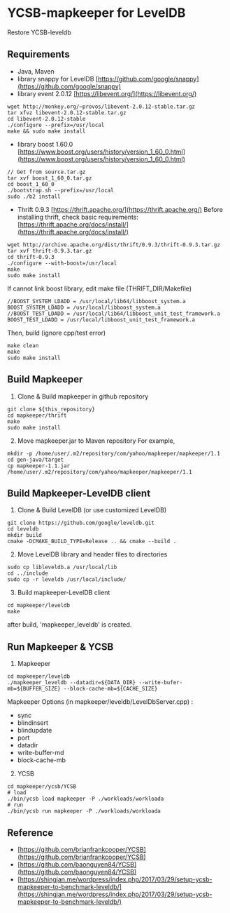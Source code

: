 # YCSB-mapkeeper for LevelDB
Restore YCSB-leveldb

## Requirements
- Java, Maven
- library snappy for LevelDB [https://github.com/google/snappy](https://github.com/google/snappy)
- library event 2.0.12 [https://libevent.org/](https://libevent.org/) 
```
wget http://monkey.org/~provos/libevent-2.0.12-stable.tar.gz
tar xfvz libevent-2.0.12-stable.tar.gz
cd libevent-2.0.12-stable
./configure --prefix=/usr/local
make && sudo make install
```

- library boost 1.60.0 [https://www.boost.org/users/history/version_1_60_0.html](https://www.boost.org/users/history/version_1_60_0.html)
```
// Get from source.tar.gz
tar xvf boost_1_60_0.tar.gz
cd boost_1_60_0
./bootstrap.sh --prefix=/usr/local
sudo ./b2 install
```
- Thrift 0.9.3 [https://thrift.apache.org/](https://thrift.apache.org/)
Before installing thrift, check basic requirements: [https://thrift.apache.org/docs/install/](https://thrift.apache.org/docs/install/)
```
wget http://archive.apache.org/dist/thrift/0.9.3/thrift-0.9.3.tar.gz
tar xvf thrift-0.9.3.tar.gz
cd thrift-0.9.3
./configure --with-boost=/usr/local
make
sudo make install
```
If cannot link boost library, edit make file (THRIFT_DIR/Makefile)
```
//BOOST_SYSTEM_LDADD = /usr/local/lib64/libboost_system.a
BOOST_SYSTEM_LDADD = /usr/local/libboost_system.a
//BOOST_TEST_LDADD = /usr/local/lib64/libboost_unit_test_framework.a
BOOST_TEST_LDADD = /usr/local/libboost_unit_test_framework.a
```
Then, build (ignore cpp/test error)
```
make clean
make
sudo make install
```

## Build Mapkeeper
1. Clone & Build mapkeeper in github repository
```
git clone ${this_repository}
cd mapkeeper/thrift
make
sudo make install
```
2. Move mapkeeper.jar to Maven repository
For example,
```
mkdir -p /home/user/.m2/repository/com/yahoo/mapkeeper/mapkeeper/1.1
cd gen-java/target 
cp mapkeeper-1.1.jar /home/user/.m2/repository/com/yahoo/mapkeeper/mapkeeper/1.1
```

## Build Mapkeeper-LevelDB client
1. Clone & Build LevelDB (or use customized LevelDB)
```
git clone https://github.com/google/leveldb.git
cd leveldb
mkdir build
cmake -DCMAKE_BUILD_TYPE=Release .. && cmake --build .
```
2. Move LevelDB library and header files to directories 
```
sudo cp libleveldb.a /usr/local/lib
cd ../include
sudo cp -r leveldb /usr/local/include/
```
3. Build mapkeeper-LevelDB client
```
cd mapkeeper/leveldb
make
```
after build, 'mapkeeper_leveldb' is created.

## Run Mapkeeper & YCSB
1. Mapkeeper
```
cd mapkeeper/leveldb
./mapkeeper_leveldb --datadir=${DATA_DIR} --write-bufer-mb=${BUFFER_SIZE} --block-cache-mb=${CACHE_SIZE}
```
Mapkeeper Options (in mapkeeper/leveldb/LevelDbServer.cpp) :  
- sync
- blindinsert
- blindupdate
- port
- datadir
- write-buffer-md
- block-cache-mb

2. YCSB
```
cd mapkeeper/ycsb/YCSB
# load
./bin/ycsb load mapkeeper -P ./workloads/workloada
# run
./bin/ycsb run mapkeeper -P ./workloads/workloada
```


## Reference
- [https://github.com/brianfrankcooper/YCSB](https://github.com/brianfrankcooper/YCSB)
- [https://github.com/baonguyen84/YCSB](https://github.com/baonguyen84/YCSB)
- [https://shingjan.me/wordpress/index.php/2017/03/29/setup-ycsb-mapkeeper-to-benchmark-leveldb/](https://shingjan.me/wordpress/index.php/2017/03/29/setup-ycsb-mapkeeper-to-benchmark-leveldb/)
